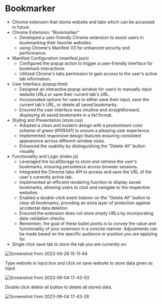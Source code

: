 # Bookmarker
- Chrome extension that stores website and tabs which can be accessed in future.
- Chrome Extension: "Bookmarker"
   - Developed a user-friendly Chrome extension to assist users in bookmarking their favorite websites.
   -  using Chrome's Manifest V3 for enhanced security and performance.
- Manifest Configuration (manifest.json)
  - Configured the popup action to trigger a user-friendly interface for bookmark interactions.
  - Utilized Chrome's tabs permission to gain access to the user's active tab information.
- User Interface (popup.html)
   - Designed an interactive popup window for users to manually input website URLs or save their current tab's URL.
   - Incorporated options for users to either save their input, save the current tab's URL, or delete all saved bookmarks.
   - Ensured the user interface was intuitive and straightforward, displaying all saved bookmarks in a list format.
- Styling and Presentation (style.css)
  - Adopted a clean and modern design with a predominant color scheme of green (#5f9341) to ensure a pleasing user experience.
  - Implemented responsive design features ensuring consistent appearance across different window sizes.
  - Enhanced the usability by distinguishing the "Delete All" button visually.
- Functionality and Logic (index.js)
  - Leveraged the localStorage to store and retrieve the user's bookmarks, ensuring persistence across browser sessions.
  - Integrated the Chrome tabs API to access and save the URL of the user's currently active tab.
  - Implemented an efficient rendering function to display saved bookmarks, allowing users to click and navigate to the respective websites.
  - Enabled a double-click event listener on the "Delete All" button to clear all bookmarks, providing an extra layer of protection against accidental data deletion.
  - Ensured the extension does not store empty URLs by incorporating data validation checks.
  - Remember, the goal of these bullet points is to convey the value and functionality of your extension in a concise manner. Adjustments can be made based on the specific audience or position you are applying for.
 - Single click save tab to store the tab you are currently on.

![Screenshot from 2023-04-26 15-11-44](https://user-images.githubusercontent.com/95877070/234545481-98badb17-404e-4e04-8fb9-4cb08462b500.png)

Type website in input box and click on save website to store data given as input.

![Screenshot from 2023-09-04 17-43-03](https://github.com/Atharv-a/Bookmarker/assets/95877070/958982ac-65fd-45d8-bcaf-fab89e6afd72)

Double click delete all button to delete all stored data.

![Screenshot from 2023-09-04 17-43-28](https://github.com/Atharv-a/Bookmarker/assets/95877070/76ad41a0-75e6-4845-8a05-7c581693729f)
